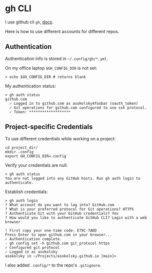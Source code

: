 # gh CLI

I use github cli `gh`, [docs](https://cli.github.com/manual/).

Here is how to use different accounts for different repos.

## Authentication

Authentication info is stored in `~/.config/gh/*.yml`.

On my office laptop `$GH_CONFIG_DIR` is not set:

```
> echo $GH_CONFIG_DIR # returns blank

```

My authentication status:

```
> gh auth status
github.com
  ✓ Logged in to github.com as asokolsky4foobar (oauth_token)
  ✓ Git operations for github.com configured to use ssh protocol.
  ✓ Token: *******************
```

## Project-specific Credentials

To use different credentials while working on a project:

```
cd project_dir/
mkdir .config
export GH_CONFIG_DIR=.config
```

Verify your credentials are null:

```
> gh auth status
You are not logged into any GitHub hosts. Run gh auth login to authenticate.
```

Establish credentials:

```
> gh auth login
? What account do you want to log into? GitHub.com
? What is your preferred protocol for Git operations? HTTPS
? Authenticate Git with your GitHub credentials? Yes
? How would you like to authenticate GitHub CLI? Login with a web browser

! First copy your one-time code: E79C-7ADD
Press Enter to open github.com in your browser...
✓ Authentication complete.
- gh config set -h github.com git_protocol https
✓ Configured git protocol
✓ Logged in as asokolsky
asokolsky in ~/Projects/asokolsky.github.io [main]>
```

I also added `.config/*` to the repo's `.gitignore`.
